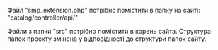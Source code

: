 Файл "smp_extension.php" потрібно помістити в папку на сайті: "catalog/controller/api/"

Файли з папки "src" потрібно помістити в корень сайта.
Структура папок проекту змінена у відповідності до структури папок сайту.